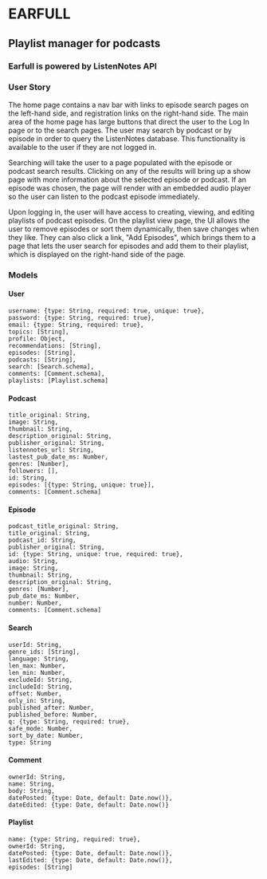 # EARFULL

## Playlist manager for podcasts

### Earfull is powered by ListenNotes API 

### User Story
The home page contains a nav bar with links to episode search pages on the left-hand side, and registration links on the right-hand side. The main area of the home page has large buttons that direct the user to the Log In page or to the search pages. The user may search by podcast or by episode in order to query the ListenNotes database. This functionality is available to the user if they are not logged in. 

Searching will take the user to a page populated with the episode or podcast search results. Clicking on any of the results will bring up a show page with more information about the selected episode or podcast. If an episode was chosen, the page will render with an embedded audio player so the user can listen to the podcast episode immediately. 

Upon logging in, the user will have access to creating, viewing, and editing playlists of podcast episodes. On the playlist view page, the UI allows the user to remove episodes or sort them dynamically, then save changes when they like. They can also click a link, "Add Episodes", which brings them to a page that lets the user search for episodes and add them to their playlist, which is displayed on the right-hand side of the page. 


### Models

#### User 
```
username: {type: String, required: true, unique: true},
password: {type: String, required: true}, 
email: {type: String, required: true},
topics: [String],
profile: Object,
recommendations: [String],
episodes: [String],
podcasts: [String],
search: [Search.schema],
comments: [Comment.schema],
playlists: [Playlist.schema]
```
#### Podcast
```
title_original: String,
image: String,
thumbnail: String,
description_original: String,
publisher_original: String,
listennotes_url: String,
lastest_pub_date_ms: Number,
genres: [Number],
followers: [],
id: String,
episodes: [{type: String, unique: true}],
comments: [Comment.schema]
```
#### Episode
```
podcast_title_original: String,
title_original: String,
podcast_id: String,
publisher_original: String,
id: {type: String, unique: true, required: true},
audio: String,
image: String,
thumbnail: String,
description_original: String,
genres: [Number],
pub_date_ms: Number,
number: Number,
comments: [Comment.schema]
```
#### Search
```
userId: String,
genre_ids: [String],
language: String,
len_max: Number, 
len_min: Number,
excludeId: String,
includeId: String,
offset: Number,
only_in: String,
published_after: Number, 
published_before: Number,
q: {type: String, required: true},
safe_mode: Number,
sort_by_date: Number,
type: String 
```
#### Comment
```
ownerId: String,
name: String,
body: String,
datePosted: {type: Date, default: Date.now()},
dateEdited: {type: Date, default: Date.now()}
```
#### Playlist
```
name: {type: String, required: true},
ownerId: String,
datePosted: {type: Date, default: Date.now()},
lastEdited: {type: Date, default: Date.now()},
episodes: [String] 
```